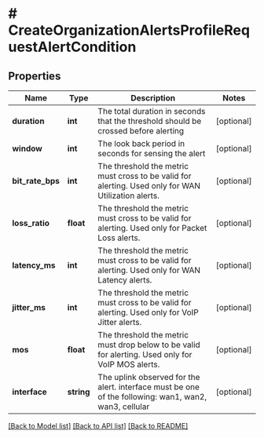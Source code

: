 # # CreateOrganizationAlertsProfileRequestAlertCondition

## Properties

Name | Type | Description | Notes
------------ | ------------- | ------------- | -------------
**duration** | **int** | The total duration in seconds that the threshold should be crossed before alerting | [optional]
**window** | **int** | The look back period in seconds for sensing the alert | [optional]
**bit_rate_bps** | **int** | The threshold the metric must cross to be valid for alerting. Used only for WAN Utilization alerts. | [optional]
**loss_ratio** | **float** | The threshold the metric must cross to be valid for alerting. Used only for Packet Loss alerts. | [optional]
**latency_ms** | **int** | The threshold the metric must cross to be valid for alerting. Used only for WAN Latency alerts. | [optional]
**jitter_ms** | **int** | The threshold the metric must cross to be valid for alerting. Used only for VoIP Jitter alerts. | [optional]
**mos** | **float** | The threshold the metric must drop below to be valid for alerting. Used only for VoIP MOS alerts. | [optional]
**interface** | **string** | The uplink observed for the alert.  interface must be one of the following: wan1, wan2, wan3, cellular | [optional]

[[Back to Model list]](../../README.md#models) [[Back to API list]](../../README.md#endpoints) [[Back to README]](../../README.md)
